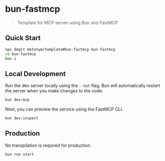 # bun-fastmcp

> Template for MCP server using Bun and FastMCP

## Quick Start

```sh
npx degit metonym/template#bun-fastmcp bun-fastmcp
cd bun-fastmcp
bun i
```

## Local Development

Run the dev server locally using the `--hot` flag. Bun will automatically restart the server when you make changes to the code.

```sh
bun dev:mcp
```

Next, you can preview the service using the FastMCP CLI.

```sh
bun dev:inspect
```

## Production

No transpilation is required for production.

```sh
bun run start
```
